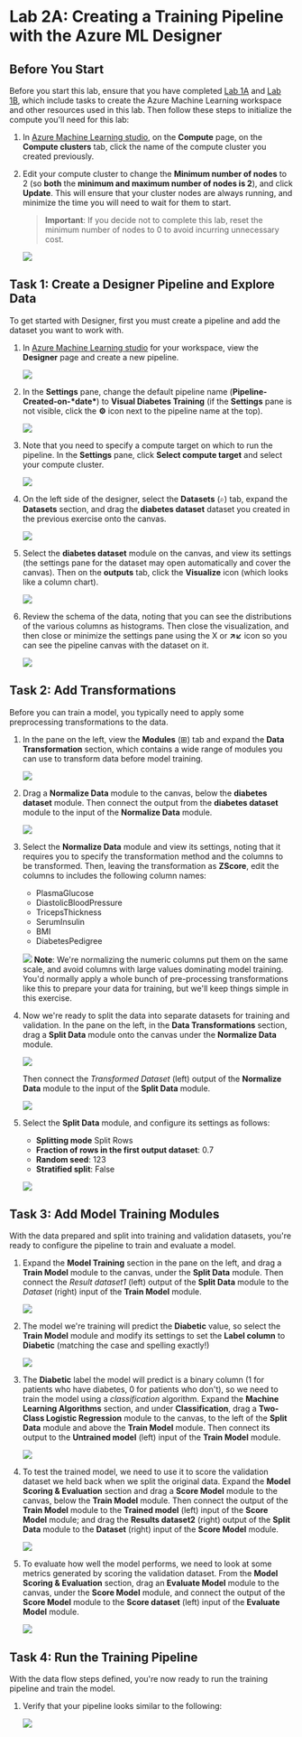 # Lab 2A: Creating a Training Pipeline with the Azure ML Designer

## Before You Start

Before you start this lab, ensure that you have completed [Lab 1A](https://github.com/ceteongvanness/Designing-and-Implementing-a-Data-Science-Solution-on-Azure/blob/master/Lab01A.md) and [Lab 1B](https://github.com/ceteongvanness/Designing-and-Implementing-a-Data-Science-Solution-on-Azure/blob/master/Lab01B.md), which include tasks to create the Azure Machine Learning workspace and other resources used in this lab. Then follow these steps to initialize the compute you'll need for this lab:

1. In [Azure Machine Learning studio](https://ml.azure.com/), on the **Compute** page, on the **Compute clusters** tab, click the name of the compute cluster you created previously.

2. Edit your compute cluster to change the **Minimum number of nodes** to 2 (so **both** the **minimum and maximum number of nodes is 2**), and click **Update**. This will ensure that your cluster nodes are always running, and minimize the time you will need to wait for them to start.

   > **Important**: If you decide not to complete this lab, reset the minimum number of nodes to 0 to avoid incurring unnecessary cost.

   ![](https://github.com/ceteongvanness/Designing-and-Implementing-a-Data-Science-Solution-on-Azure/blob/master/images/2A-1.png)

## Task 1: Create a Designer Pipeline and Explore Data

To get started with Designer, first you must create a pipeline and add the dataset you want to work with.

1. In [Azure Machine Learning studio](https://ml.azure.com/) for your workspace, view the **Designer** page and create a new pipeline.

   ![](https://github.com/ceteongvanness/Designing-and-Implementing-a-Data-Science-Solution-on-Azure/blob/master/images/2A-2.png)

2. In the **Settings** pane, change the default pipeline name (**Pipeline-Created-on-\*date\***) to **Visual Diabetes Training** (if the **Settings** pane is not visible, click the **⚙** icon next to the pipeline name at the top).

   ![](https://github.com/ceteongvanness/Designing-and-Implementing-a-Data-Science-Solution-on-Azure/blob/master/images/2A-3.png)

3. Note that you need to specify a compute target on which to run the pipeline. In the **Settings** pane, click **Select compute target** and select your compute cluster.

   ![](https://github.com/ceteongvanness/Designing-and-Implementing-a-Data-Science-Solution-on-Azure/blob/master/images/2A-4.png)

4. On the left side of the designer, select the **Datasets** (⌕) tab, expand the **Datasets** section, and drag the **diabetes dataset** dataset you created in the previous exercise onto the canvas.

   ![](https://github.com/ceteongvanness/Designing-and-Implementing-a-Data-Science-Solution-on-Azure/blob/master/images/2A-5.png)

5. Select the **diabetes dataset** module on the canvas, and view its settings (the settings pane for the dataset may open automatically and cover the canvas). Then on the **outputs** tab, click the **Visualize** icon (which looks like a column chart).

   ![](https://github.com/ceteongvanness/Designing-and-Implementing-a-Data-Science-Solution-on-Azure/blob/master/images/2A-6.png)

6. Review the schema of the data, noting that you can see the distributions of the various columns as histograms. Then close the visualization, and then close or minimize the settings pane using the X or **↗↙** icon so you can see the pipeline canvas with the dataset on it.

   ![](https://github.com/ceteongvanness/Designing-and-Implementing-a-Data-Science-Solution-on-Azure/blob/master/images/2A-7.png)

## Task 2: Add Transformations

Before you can train a model, you typically need to apply some preprocessing transformations to the data.

1. In the pane on the left, view the **Modules** (⊞) tab and expand the **Data Transformation** section, which contains a wide range of modules you can use to transform data before model training.

   ![](https://github.com/ceteongvanness/Designing-and-Implementing-a-Data-Science-Solution-on-Azure/blob/master/images/2A-8.png)

2. Drag a **Normalize Data** module to the canvas, below the **diabetes dataset** module. Then connect the output from the **diabetes dataset** module to the input of the **Normalize Data** module.

   ![](https://github.com/ceteongvanness/Designing-and-Implementing-a-Data-Science-Solution-on-Azure/blob/master/images/2A-9.png)

3. Select the **Normalize Data** module and view its settings, noting that it requires you to specify the transformation method and the columns to be transformed. Then, leaving the transformation as **ZScore**, edit the columns to includes the following column names:

   - PlasmaGlucose
   - DiastolicBloodPressure
   - TricepsThickness
   - SerumInsulin
   - BMI
   - DiabetesPedigree

   ![](https://github.com/ceteongvanness/Designing-and-Implementing-a-Data-Science-Solution-on-Azure/blob/master/images/2A-10.png)
   **Note**: We're normalizing the numeric columns put them on the same scale, and avoid columns with large values dominating model training. You'd normally apply a whole bunch of pre-processing transformations like this to prepare your data for training, but we'll keep things simple in this exercise.

4. Now we're ready to split the data into separate datasets for training and validation. In the pane on the left, in the **Data Transformations** section, drag a **Split Data** module onto the canvas under the **Normalize Data** module. 

   ![](https://github.com/ceteongvanness/Designing-and-Implementing-a-Data-Science-Solution-on-Azure/blob/master/images/2A-11.png)

   Then connect the *Transformed Dataset* (left) output of the **Normalize Data** module to the input of the **Split Data** module.

   ![](https://github.com/ceteongvanness/Designing-and-Implementing-a-Data-Science-Solution-on-Azure/blob/master/images/2A-12.png)

5. Select the **Split Data** module, and configure its settings as follows:

   - **Splitting mode** Split Rows
   - **Fraction of rows in the first output dataset**: 0.7
   - **Random seed**: 123
   - **Stratified split**: False

   ![](https://github.com/ceteongvanness/Designing-and-Implementing-a-Data-Science-Solution-on-Azure/blob/master/images/2A-13.png)

## Task 3: Add Model Training Modules

With the data prepared and split into training and validation datasets, you're ready to configure the pipeline to train and evaluate a model.

1. Expand the **Model Training** section in the pane on the left, and drag a **Train Model** module to the canvas, under the **Split Data** module. Then connect the *Result dataset1* (left) output of the **Split Data** module to the *Dataset* (right) input of the **Train Model** module.

   ![](https://github.com/ceteongvanness/Designing-and-Implementing-a-Data-Science-Solution-on-Azure/blob/master/images/2A-14.png)

2. The model we're training will predict the **Diabetic** value, so select the **Train Model** module and modify its settings to set the **Label column** to **Diabetic** (matching the case and spelling exactly!)

   ![](https://github.com/ceteongvanness/Designing-and-Implementing-a-Data-Science-Solution-on-Azure/blob/master/images/2A-15.png)

3. The **Diabetic** label the model will predict is a binary column (1 for patients who have diabetes, 0 for patients who don't), so we need to train the model using a *classification* algorithm. Expand the **Machine Learning Algorithms** section, and under **Classification**, drag a **Two-Class Logistic Regression** module to the canvas, to the left of the **Split Data** module and above the **Train Model** module. Then connect its output to the **Untrained model** (left) input of the **Train Model** module.

   ![](https://github.com/ceteongvanness/Designing-and-Implementing-a-Data-Science-Solution-on-Azure/blob/master/images/2A-16.png)

4. To test the trained model, we need to use it to score the validation dataset we held back when we split the original data. Expand the **Model Scoring & Evaluation** section and drag a **Score Model** module to the canvas, below the **Train Model** module. Then connect the output of the **Train Model** module to the **Trained model** (left) input of the **Score Model** module; and drag the **Results dataset2** (right) output of the **Split Data** module to the **Dataset** (right) input of the **Score Model** module.

   ![](https://github.com/ceteongvanness/Designing-and-Implementing-a-Data-Science-Solution-on-Azure/blob/master/images/2A-17.png)

5. To evaluate how well the model performs, we need to look at some metrics generated by scoring the validation dataset. From the **Model Scoring & Evaluation** section, drag an **Evaluate Model** module to the canvas, under the **Score Model** module, and connect the output of the **Score Model** module to the **Score dataset** (left) input of the **Evaluate Model** module.

   ![](https://github.com/ceteongvanness/Designing-and-Implementing-a-Data-Science-Solution-on-Azure/blob/master/images/2A-18.png)

## Task 4: Run the Training Pipeline

With the data flow steps defined, you're now ready to run the training pipeline and train the model.

1. Verify that your pipeline looks similar to the following:

   ![](https://github.com/ceteongvanness/Designing-and-Implementing-a-Data-Science-Solution-on-Azure/blob/master/images/2A-19.jpg)